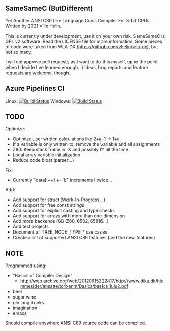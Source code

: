 SameSameC (ButDifferent)
------------------------

Yet Another ANSI C89 Like Language Cross Compiler For 8-bit CPUs. Written by 2021 Ville Helin.

This is currently under development, use it on your own risk. SameSameC is GPL v2 software. Read the LICENSE file for more information. Some pieces of code were taken from WLA DX (https://github.com/vhelin/wla-dx), but not so many.

I will not approve pull requests as I want to do this myself, up to the point when I decide I've learned enough. :) Ideas, bug reports and feature requests are welcome, though.


Azure Pipelines CI
------------------

Linux: [![Build Status](https://dev.azure.com/villehelin0486/villehelin/_apis/build/status/vhelin.SameSameC%20Linux?branchName=master)](https://dev.azure.com/villehelin0486/villehelin/_build/latest?definitionId=4&branchName=master)
Windows: [![Build Status](https://dev.azure.com/villehelin0486/villehelin/_apis/build/status/vhelin.SameSameC%20Windows?branchName=master)](https://dev.azure.com/villehelin0486/villehelin/_build/latest?definitionId=5&branchName=master)


TODO
----

Optimize:

- Optimize user written calculations like 2+a-1 -> 1+a
- If a variable is only written to, remove the variable and all assignments
- Z80: Keep stack frame in IX and possibly IY all the time
- Local array variable initialization
- Reduce code bloat (parser...)

Fix:

- Currently "data[i++] += 1;" increments i twice...

Add:

- Add support for struct (Work-In-Progress...)
- Add support for free const strings
- Add support for explicit casting and type checks
- Add support for arrays with more than one dimension
- Add more backends (GB-Z80, 6502, 65816...)
- Add test projects
- Document all TREE_NODE_TYPE_* use cases
- Create a list of supported ANSI C89 features (and the new features)


NOTE
----

Programmed using:

- "Basics of Compiler Design"
  - http://web.archive.org/web/20120915222417/http://www.diku.dk/hjemmesider/ansatte/torbenm/Basics/basics_lulu2.pdf
- beer
- sugar wine
- gin long drinks
- imagination
- emacs

Should compile anywhere ANSI C89 source code can be compiled.
